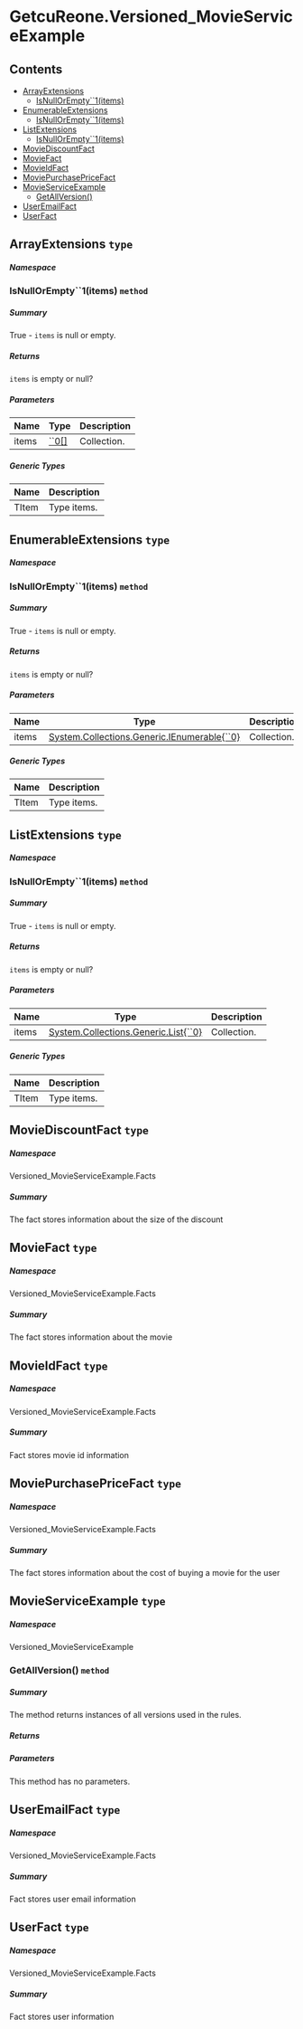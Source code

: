<a name='assembly'></a>
# GetcuReone.Versioned_MovieServiceExample

## Contents

- [ArrayExtensions](#T--ArrayExtensions '.ArrayExtensions')
  - [IsNullOrEmpty\`\`1(items)](#M-ArrayExtensions-IsNullOrEmpty``1-``0[]- 'ArrayExtensions.IsNullOrEmpty``1(``0[])')
- [EnumerableExtensions](#T--EnumerableExtensions '.EnumerableExtensions')
  - [IsNullOrEmpty\`\`1(items)](#M-EnumerableExtensions-IsNullOrEmpty``1-System-Collections-Generic-IEnumerable{``0}- 'EnumerableExtensions.IsNullOrEmpty``1(System.Collections.Generic.IEnumerable{``0})')
- [ListExtensions](#T--ListExtensions '.ListExtensions')
  - [IsNullOrEmpty\`\`1(items)](#M-ListExtensions-IsNullOrEmpty``1-System-Collections-Generic-List{``0}- 'ListExtensions.IsNullOrEmpty``1(System.Collections.Generic.List{``0})')
- [MovieDiscountFact](#T-Versioned_MovieServiceExample-Facts-MovieDiscountFact 'Versioned_MovieServiceExample.Facts.MovieDiscountFact')
- [MovieFact](#T-Versioned_MovieServiceExample-Facts-MovieFact 'Versioned_MovieServiceExample.Facts.MovieFact')
- [MovieIdFact](#T-Versioned_MovieServiceExample-Facts-MovieIdFact 'Versioned_MovieServiceExample.Facts.MovieIdFact')
- [MoviePurchasePriceFact](#T-Versioned_MovieServiceExample-Facts-MoviePurchasePriceFact 'Versioned_MovieServiceExample.Facts.MoviePurchasePriceFact')
- [MovieServiceExample](#T-Versioned_MovieServiceExample-MovieServiceExample 'Versioned_MovieServiceExample.MovieServiceExample')
  - [GetAllVersion()](#M-Versioned_MovieServiceExample-MovieServiceExample-GetAllVersion-GetcuReone-FactFactory-Interfaces-Context-IWantActionContext{GetcuReone-FactFactory-Entities-WantAction}- 'Versioned_MovieServiceExample.MovieServiceExample.GetAllVersion(GetcuReone.FactFactory.Interfaces.Context.IWantActionContext{GetcuReone.FactFactory.Entities.WantAction})')
- [UserEmailFact](#T-Versioned_MovieServiceExample-Facts-UserEmailFact 'Versioned_MovieServiceExample.Facts.UserEmailFact')
- [UserFact](#T-Versioned_MovieServiceExample-Facts-UserFact 'Versioned_MovieServiceExample.Facts.UserFact')

<a name='T--ArrayExtensions'></a>
## ArrayExtensions `type`

##### Namespace



<a name='M-ArrayExtensions-IsNullOrEmpty``1-``0[]-'></a>
### IsNullOrEmpty\`\`1(items) `method`

##### Summary

True - `items` is null or empty.

##### Returns

`items` is empty or null?

##### Parameters

| Name | Type | Description |
| ---- | ---- | ----------- |
| items | [\`\`0[]](#T-``0[] '``0[]') | Collection. |

##### Generic Types

| Name | Description |
| ---- | ----------- |
| TItem | Type items. |

<a name='T--EnumerableExtensions'></a>
## EnumerableExtensions `type`

##### Namespace



<a name='M-EnumerableExtensions-IsNullOrEmpty``1-System-Collections-Generic-IEnumerable{``0}-'></a>
### IsNullOrEmpty\`\`1(items) `method`

##### Summary

True - `items` is null or empty.

##### Returns

`items` is empty or null?

##### Parameters

| Name | Type | Description |
| ---- | ---- | ----------- |
| items | [System.Collections.Generic.IEnumerable{\`\`0}](http://msdn.microsoft.com/query/dev14.query?appId=Dev14IDEF1&l=EN-US&k=k:System.Collections.Generic.IEnumerable 'System.Collections.Generic.IEnumerable{``0}') | Collection. |

##### Generic Types

| Name | Description |
| ---- | ----------- |
| TItem | Type items. |

<a name='T--ListExtensions'></a>
## ListExtensions `type`

##### Namespace



<a name='M-ListExtensions-IsNullOrEmpty``1-System-Collections-Generic-List{``0}-'></a>
### IsNullOrEmpty\`\`1(items) `method`

##### Summary

True - `items` is null or empty.

##### Returns

`items` is empty or null?

##### Parameters

| Name | Type | Description |
| ---- | ---- | ----------- |
| items | [System.Collections.Generic.List{\`\`0}](http://msdn.microsoft.com/query/dev14.query?appId=Dev14IDEF1&l=EN-US&k=k:System.Collections.Generic.List 'System.Collections.Generic.List{``0}') | Collection. |

##### Generic Types

| Name | Description |
| ---- | ----------- |
| TItem | Type items. |

<a name='T-Versioned_MovieServiceExample-Facts-MovieDiscountFact'></a>
## MovieDiscountFact `type`

##### Namespace

Versioned_MovieServiceExample.Facts

##### Summary

The fact stores information about the size of the discount

<a name='T-Versioned_MovieServiceExample-Facts-MovieFact'></a>
## MovieFact `type`

##### Namespace

Versioned_MovieServiceExample.Facts

##### Summary

The fact stores information about the movie

<a name='T-Versioned_MovieServiceExample-Facts-MovieIdFact'></a>
## MovieIdFact `type`

##### Namespace

Versioned_MovieServiceExample.Facts

##### Summary

Fact stores movie id information

<a name='T-Versioned_MovieServiceExample-Facts-MoviePurchasePriceFact'></a>
## MoviePurchasePriceFact `type`

##### Namespace

Versioned_MovieServiceExample.Facts

##### Summary

The fact stores information about the cost of buying a movie for the user

<a name='T-Versioned_MovieServiceExample-MovieServiceExample'></a>
## MovieServiceExample `type`

##### Namespace

Versioned_MovieServiceExample

<a name='M-Versioned_MovieServiceExample-MovieServiceExample-GetAllVersion-GetcuReone-FactFactory-Interfaces-Context-IWantActionContext{GetcuReone-FactFactory-Entities-WantAction}-'></a>
### GetAllVersion() `method`

##### Summary

The method returns instances of all versions used in the rules.

##### Returns



##### Parameters

This method has no parameters.

<a name='T-Versioned_MovieServiceExample-Facts-UserEmailFact'></a>
## UserEmailFact `type`

##### Namespace

Versioned_MovieServiceExample.Facts

##### Summary

Fact stores user email information

<a name='T-Versioned_MovieServiceExample-Facts-UserFact'></a>
## UserFact `type`

##### Namespace

Versioned_MovieServiceExample.Facts

##### Summary

Fact stores user information
